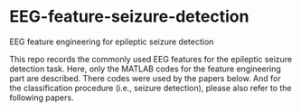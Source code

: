 # EEG-feature-seizure-detection
EEG feature engineering for epileptic seizure detection

This repo records the commonly used EEG features for the epileptic seizure detection task. Here, only the MATLAB codes for the feature engineering part are described. There codes were used by the papers below. And for the classification procedure (i.e., seizure detection), please also refer to the following papers.
